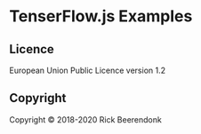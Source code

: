 # TenserFlow.js Examples

## Licence

European Union Public Licence version 1.2

## Copyright

Copyright © 2018-2020 Rick Beerendonk
